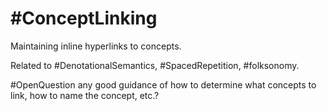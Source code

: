 # #ConceptLinking

Maintaining inline hyperlinks to concepts.

Related to #DenotationalSemantics, #SpacedRepetition, #folksonomy.

#OpenQuestion any good guidance of how to determine what concepts to link, how to name the concept, etc.?
